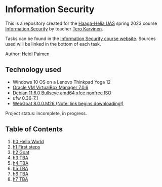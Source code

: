 # Information Security

This is a repository created for the [Haaga-Helia UAS](https://www.haaga-helia.fi/en) spring 2023 course [Information Security](https://terokarvinen.com/2023/information-security-2023/) by teacher [Tero Karvinen](https://terokarvinen.com/).

Tasks can be found in the [Information Security course website](https://terokarvinen.com/2023/information-security-2023/?f=moodle#homework).
Sources used will be linked in the bottom of each task.

Author: [Heidi Paimen](mailto:heidi.paimen@gmail.com)

## Technology used

* Windows 10 OS on a Lenovo Thinkpad Yoga 12
* [Oracle VM VirtualBox Manager 7.0.6](https://www.oracle.com/virtualization/technologies/vm/downloads/virtualbox-downloads.html)
* [Debian 11.6.0 Bullseye amd64 xfce nonfree ISO](https://cdimage.debian.org/images/unofficial/non-free/images-including-firmware/current-live/amd64/iso-hybrid/)
* ufw 0.36-7.1
* [WebGoat 8.0.0.M26 (Note: link begins downloading!)](https://terokarvinen.com/2020/install-webgoat-web-pentest-practice-target/webgoat-server-8.0.0.M26.jar)

Project status: incomplete, in progress.

## Table of Contents

1. [h0 Hello World](https://github.com/heipaipai/heipairepo/blob/main/template.md)
2. [h1 First steps](https://github.com/heipaipai/heipairepo/blob/main/h1.md)
3. [h2 Goat](https://github.com/heipaipai/heipairepo/blob/main/h2.md)
4. [h3 TBA]()
5. [h4 TBA]()
6. [h5 TBA]()
7. [h6 TBA]()
8. [h7 TBA]()
